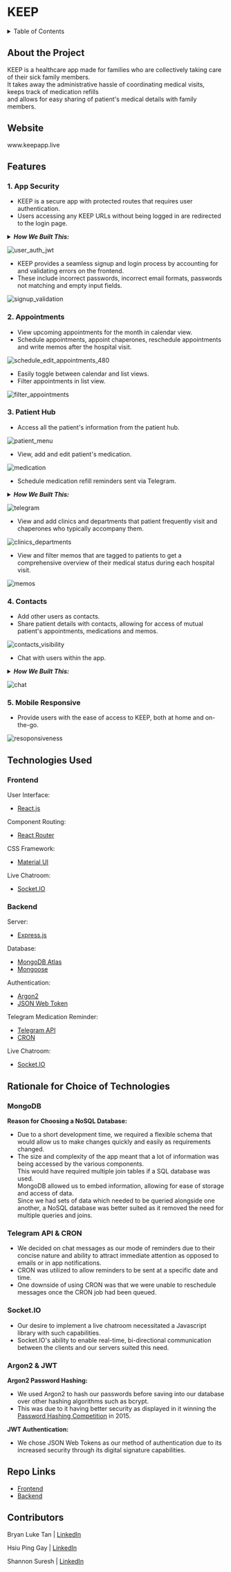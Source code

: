 <h1> KEEP </h1>

<details>
<summary>Table of Contents</summary>
<br>
 <ol> 
    <li> <a href="#about"> About the Project </a></li>
    <li> <a href="#website"> Website </a></li>
    <li> <a href="#features"> Features </a></li>
    <li> <a href="#tech-used"> Technologies Used </a></li>
    <li> <a href="#rationale"> Rationale for Choice of Technologies </a></li>
    <li> <a href="#repo-links"> Repo Links </a></li>
    <li> <a href="#contributors"> Contributors </a></li>
  </ol>
</details>

<div id="about">
 <h2> About the Project </h2>
KEEP is a healthcare app made for families who are collectively taking care of their sick family members. 
 <br/>
It takes away the administrative hassle of coordinating medical visits, <br/>keeps track of medication refills <br/>and allows for easy sharing of patient's medical details with family members.
</div>
 
<div id="website">
<h2> Website </h2>
www.keepapp.live
</div>

<h2 id="features"> Features </h2>

<h3> 1. App Security </h3>
<ul>
 <li> KEEP is a secure app with protected routes that requires user authentication. </li>
 <li> Users accessing any KEEP URLs without being logged in are redirected to the login page.</li>
 </ul>
 
<details>
 <summary><i> <b>How We Built This:</b> </i></summary>
<ol>
 <li> <b>Upon Login:</b> <br/> Once the user's email and password are verified to match the database, the user's login details are stored in a JSON Web Token and sent from the backend Express server to the frontend React server. <br/> The token is saved in the browser's local storage. </li>

 <li> <b>On Access of KEEP URLs:</b> <br/> When any of the KEEP app's URLs are accessed, a <i>useEffect</i> React Hook runs in the <i>ProtectedRoute</i> component, that wraps all routes in the app. <br/> This triggers user authentication to occur. </li>
 
  <li> <b>User Authentication:</b> <br/> The JSON Web Token is retrieved from local storage and sent to the Express server where the token is then verified.<br/>  The outcome is then sent to the React server. <br/> If the token was not successfully verfied, the app would redirect to the login page. <br/> If verification is successful, users can navigate to their intended page and the Express server will send the users details to the React server, allowing for the user's details to be correctly displayed even upon refresh or reopening of the browser.  </li>
 </ol>
 </details>

![user_auth_jwt](https://user-images.githubusercontent.com/85098526/162703679-6eeca0c4-5137-4575-9328-7895e20c9c46.gif)

<ul>
 <li> KEEP provides a seamless signup and login process by accounting for and validating errors on the frontend.</li> 
 <li> These include incorrect passwords, incorrect email formats, passwords not matching and empty input fields. </li>
</ul>

![signup_validation](https://user-images.githubusercontent.com/85098526/162709869-e0af50cc-08c8-4b59-b25f-a3562231f98e.gif)

<h3> 2. Appointments </h3>

<ul>
 <li> View upcoming appointments for the month in calendar view. </li>
<li>Schedule appointments, appoint chaperones, reschedule appointments and write memos after the hospital visit.</li>
 </ul>

![schedule_edit_appointments_480](https://user-images.githubusercontent.com/85098526/162615184-df2baff5-303a-478f-b23c-4b7cb92d154c.gif)

<ul>
 <li>Easily toggle between calendar and list views. </li>
<li>Filter appointments in list view.</li>
</ul>

![filter_appointments](https://user-images.githubusercontent.com/85098526/162615410-a751f330-6096-40df-b8e6-f0d0b5484e9f.gif)


<h3> 3. Patient Hub </h3>

<ul>
 <li>Access all the patient's information from the patient hub.</li>
</ul>

![patient_menu](https://user-images.githubusercontent.com/85098526/162616383-438fe421-d3d3-45ff-b99f-e13679d5018a.gif)

<ul>
 <li>View, add and edit patient's medication.</li>
</ul>

![medication](https://user-images.githubusercontent.com/85098526/162616529-2fa9e811-fa65-4c9c-adcc-d982e1f87917.gif)

<ul>
 <li>Schedule medication refill reminders sent via Telegram.</li>
</ul>

<details>
<summary><i><b> How We Built This: </b></i></summary>
 <ol>
  <li><b> Initiate Chat: </b><br/> Users are instructed to initiate a Telegram chat with KEEP apps Telegram bot and provide the patient ID. </li>
  <li><b> Storing Users Telegram ID: </b><br/> The telegram API receives the user's initiation message which includes the user's telegram ID. 
   <br/>
   KEEP saves this ID in the patient's document in the database. 
   <br/>
   Each patient's document in the database will have a list of telegram IDs of users that have subscribed to this patient's medicine reminders.
  </li>
  
<li><b> Sending Reminders: </b><br/> When a new prescription is added, users can opt to set a refill reminder. 
 <br/>
 KEEP calculates when the reminder is to be sent, based on the users choice of timing and number of days prior to the medication finishing. 
 <br/>
 KEEP will draft a Telegram message with the patients name, medication name and days left till the medication runs out.  
 <br/> 
 The CRON API queues and sends the medicine refill reminder message based on the date and time determined.
  </li>
 </ol>
</details>

![telegram](https://user-images.githubusercontent.com/85098526/162618164-718d62dd-d9be-47b8-9d42-dc89640439d2.gif)

<ul>
 <li>View and add clinics and departments that patient frequently visit and chaperones who typically accompany them.</li>
</ul>

![clinics_departments](https://user-images.githubusercontent.com/85098526/162616507-945cfd66-19b6-42ad-9e41-1056305384f7.gif)

<ul>
 <li>View and filter memos that are tagged to patients to get a comprehensive overview of their medical status during each hospital visit.</li>
</ul>

![memos](https://user-images.githubusercontent.com/85098526/162616500-1dfda194-3403-4aa0-94a3-8d36b19eb15b.gif)

<h3> 4. Contacts </h3>

<ul>
 <li>Add other users as contacts. </li>
 <li>Share patient details with contacts, allowing for access of mutual patient's appointments, medications and memos.</li>
</ul>

![contacts_visibility](https://user-images.githubusercontent.com/85098526/162617079-0c3446ec-5f46-4305-b334-5f69364f09fb.gif)

<ul>
 <li>Chat with users within the app.</li>
</ul>

<details>
<summary><i><b> How We Built This: </b></i></summary>
 <ol>
  <li><b> Establish Socket Connection: </b><br/> When a user enters a chatroom, a socket connection is established in the Express server. 
   <br/> The users socket ID, user ID and the user ID of the person they are texting is stored as a document in an <i>OnlineChatModel</i> collection in the database.
  <br/> The user is then placed in a socket room (channel) named after their user ID.</li>
  <li><b> Sending Real-Time Messages: </b><br/> When a user sends a message, the Express server will check the <i>OnlineChatModel</i> collection in the database to determine if the textee is also in the same chatroom.
  <br/> If they are, the user joins the textees socket room and the message is emitted to both rooms and hence the user and the textee. <br/> If not, the message is only sent to the user.</li>
  <li><b> Leaving Chatroom: </b><br/> When a user leaves the chatroom, their document is removed from the <i>OnlineChatModel</i> collection in the database, so as to allow for accurate checking of online users. </li>
 </ol>
</details>

![chat](https://user-images.githubusercontent.com/85098526/162617085-0a5d39cd-8be7-4598-85be-0e10d05863f8.gif)

<h3> 5. Mobile Responsive </h3>

<ul>
 <li>Provide users with the ease of access to KEEP, both at home and on-the-go.</li>
</ul>

![resoponsiveness](https://user-images.githubusercontent.com/85098526/162710131-2ba1b63d-065d-450b-9bb1-3fc6a7396610.gif)

<div id="tech-used">
<h2> Technologies Used </h2>
 
 <h3>Frontend</h3>
 
 User Interface:
 <ul>
  <li><a href="https://reactjs.org/" target="_blank"> React.js <a/></li>
 </ul>
 
  Component Routing:
 <ul>
  <li><a href="https://reactrouter.com/" target="_blank"> React Router <a/></li>
 </ul>
 
 CSS Framework:
 <ul>
  <li><a href="https://mui.com/" target="_blank"> Material UI <a/></li> 
 </ul>
 
 Live Chatroom:
 <ul>
   <li><a href="https://socket.io/" target="_blank"> Socket.IO <a/></li>
 </ul>
 
 <h3> Backend </h3>
 
 Server:
 <ul>
   <li><a href="https://expressjs.com/" target="_blank"> Express.js <a/></li>
 </ul>
 
  Database:
 <ul>
   <li><a href="https://www.mongodb.com/docs/atlas/" target="_blank"> MongoDB Atlas <a/></li> 
   <li><a href="https://mongoosejs.com/" target="_blank"> Mongoose <a/></li>
 </ul>
 
   Authentication:
 <ul>
  <li><a href="https://www.npmjs.com/package/argon2" target="_blank"> Argon2 <a/></li>
   <li><a href="https://jwt.io/" target="_blank"> JSON Web Token <a/></li>
 </ul>
 
   Telegram Medication Reminder:
 <ul>
 <li><a href="https://core.telegram.org/" target="_blank"> Telegram API <a/></li>
    <li><a href="https://github.com/kelektiv/node-cron#readme" target="_blank"> CRON <a/></li>
 </ul>
 
  Live Chatroom:
 <ul>
   <li><a href="https://socket.io/" target="_blank"> Socket.IO <a/></li>
 </ul>
 
</div>

<div id="rationale">
<h2> Rationale for Choice of Technologies  </h2>

<h3> MongoDB </h3>
 <b>Reason for Choosing a NoSQL Database: </b>
<ul>
 <li> Due to a short development time, we required a flexible schema that would allow us to make changes quickly and easily as requirements changed. </li>
 <li> The size and complexity of the app meant that a lot of information was being accessed by the various components. <br/> This would have required multiple join tables if a SQL database was used. <br/> MongoDB allowed us to embed information, allowing for ease of storage and access of data.<br/> Since we had sets of data which needed to be queried alongside one another, a NoSQL database was better suited as it removed the need for multiple queries and joins. </li>
</ul>
 
<h3> Telegram API & CRON </h3>
<ul>
  <li> We decided on chat messages as our mode of reminders due to their concise nature and ability to attract immediate attention as opposed to emails or in app notifications. </li>
   <li>CRON was utilized to allow reminders to be sent at a specific date and time. </li>
   <li>One downside of using CRON was that we were unable to reschedule messages once the CRON job had been queued.</li>
</ul>

<h3> Socket.IO </h3>
<ul>
 <li> Our desire to implement a live chatroom necessitated a Javascript library with such capabilities. </li>
 <li> Socket.IO's ability to enable real-time, bi-directional communication between the clients and our servers suited this need. </li>
</ul>

 <h3> Argon2 & JWT </h3>
 <b>Argon2 Password Hashing: </b>
 <ul>
 <li> We used Argon2 to hash our passwords before saving into our database over other hashing algorithms such as bcrypt. </li>
  <li> This was due to it having better security as displayed in it winning the <a href="https://github.com/P-H-C/phc-winner-argon2" target="_blank">Password Hashing Competition</a> in 2015. </li>
  </ul>
  <b>JWT Authentication: </b>
 <ul>
 <li> We chose JSON Web Tokens as our method of authentication due to its increased security through its digital signature capabilities. </li>
  </ul>
</div>

<div id="repo-links">
<h2> Repo Links  </h2>

 <ul>
  <li><a href="https://github.com/hsiupinggay/capstone-frontend" target="_blank"> Frontend<a/></li>
   <li><a href="https://github.com/hsiupinggay/capstone-backend" target="_blank"> Backend<a/></li>
 </ul>
 
</div>

<h2 id="contributors"> Contributors </h2>

Bryan Luke Tan | <a href="https://www.linkedin.com/in/bryan-luke-138a901b6" target="_blank"> LinkedIn<a/>

Hsiu Ping Gay | <a href="https://www.linkedin.com/in/hsiupinggay" target="_blank"> LinkedIn<a/>

Shannon Suresh | <a href="https://www.linkedin.com/in/shannon-suresh" target="_blank"> LinkedIn<a/>
